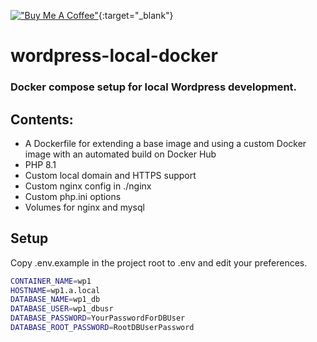 [!["Buy Me A Coffee"](https://www.buymeacoffee.com/assets/img/custom_images/orange_img.png)](https://www.buymeacoffee.com/botul){:target="_blank"}

# wordpress-local-docker
### Docker compose setup for local Wordpress development.

## Contents:
* A Dockerfile for extending a base image and using a custom Docker image with an automated build on Docker Hub
* PHP 8.1
* Custom local domain and HTTPS support
* Custom nginx config in ./nginx
* Custom php.ini options
* Volumes for nginx and mysql

## Setup

Copy .env.example in the project root to .env and edit your preferences.

```bash 
CONTAINER_NAME=wp1
HOSTNAME=wp1.a.local
DATABASE_NAME=wp1_db
DATABASE_USER=wp1_dbusr
DATABASE_PASSWORD=YourPasswordForDBUser
DATABASE_ROOT_PASSWORD=RootDBUserPassword
```